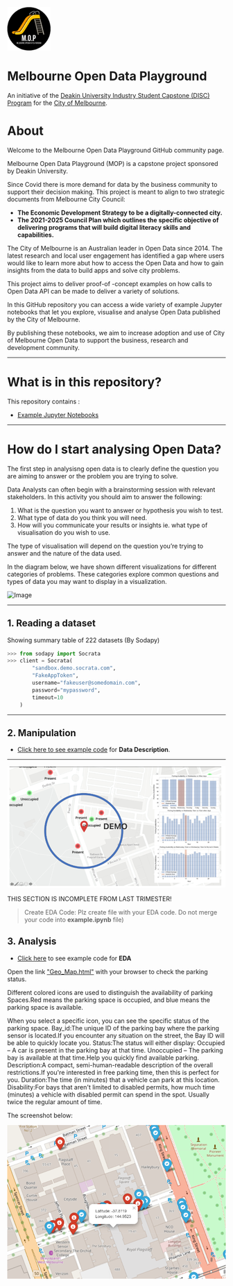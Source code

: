 <img src="/images/mop-black.png" alt="drawing" width="100"/>

**Melbourne Open Data Playground**
==================================

An initiative of the [Deakin University Industry Student Capstone (DISC) Program](https://www.discprojects.com/) for the [City of Melbourne](https://data.melbourne.vic.gov.au/).

# About

Welcome to the Melbourne Open Data Playground GitHub community page.

Melbourne Open Data Playground (MOP) is a capstone project sponsored by Deakin University.

Since Covid there is more demand for data by the business community to support their decision making. This project is meant to align to two strategic documents from Melbourne City Council:

- **The Economic Development Strategy to be a digitally-connected city.**
- **The 2021-2025 Council Plan which outlines the specific objective of delivering programs that will build digital literacy skills and capabilities.**

The City of Melbourne is an Australian leader in Open Data since 2014. The latest research and local user engagement has identified a gap where users would like to learn more abut how to access the Open Data and how to gain insights from the data to build apps and solve city problems.

This project aims to deliver proof-of -concept examples on how calls to Open Data API can be made to deliver a variety of solutions.

In this GitHub repository you can access a wide variety of example Jupyter notebooks that let you explore, visualise and analyse Open Data published by the City of Melbourne.

By publishing these notebooks, we aim to increase adoption and use of City of Melbourne Open Data to support the business, research and development community. 

---


What is in this repository?
=====

This repository contains :
- [Example Jupyter Notebooks](example_notebooks/)


---

How do I start analysing Open Data?
=======================

The first step in analysisng open data is to clearly define the question you are aiming to answer or the problem you are trying to solve.

Data Analysts can often begin with a brainstorming session with relevant stakeholders.
In this activity you should aim to answer the following:

1. What is the question you want to answer or hypothesis you wish to test.
2. What type of data do you think you will need.
3. How will you communicate your results or insights ie. what type of visualisation do you wish to use.
   
The type of visualisation will depend on the question you’re trying to answer and the nature of the data used.

In the diagram below, we have shown different visualizations for different categories of problems.
These categories explore common questions and types of data you may want to display in a visualization.

![Image](https://content.codecademy.com/programs/dataviz-python/unit-3/pickachart.svg?sanitize=true)



---




## 1. Reading a dataset



Showing summary table of 222 datasets (By Sodapy)




```python
>>> from sodapy import Socrata
>>> client = Socrata(
        "sandbox.demo.socrata.com",
        "FakeAppToken",
        username="fakeuser@somedomain.com",
        password="mypassword",
        timeout=10
    )
```




---
## 2. Manipulation

* [Click here to see example code](/example_notebooks/tutorials/001-UsingSodapyandBuildingETL.ipynb) for **Data Description**.


---

![image](/images/demo.png)

THIS SECTION IS INCOMPLETE FROM LAST TRIMESTER!
>Create EDA Code:
Plz create file with your EDA code.
Do not merge your code into **example.ipynb** file)



## 3. Analysis  

* [Click here](/example_notebooks/tutorials/001-UsingSodapyandBuildingETL.ipynb) to see example code for **EDA**

Open the link ["Geo_Map.html"](/images/Geo_Map.html) with your browser to check the parking status. 

Different colored icons are used to distinguish the availability of parking Spaces.Red means the parking space is occupied, and blue means the parking space is available. 

When you select a specific icon, you can see the specific status of the parking space.
Bay_id:The unique ID of the parking bay where the parking sensor is located.If you encounter any situation on the street, the Bay ID will be able to quickly locate you.
Status:The status will either display: Occupied – A car is present in the parking bay at that time. Unoccupied – The parking bay is available at that time.Help you quickly find available parking.
Description:A compact, semi-human-readable description of the overall restrictions.If you're interested in free parking time, then this is perfect for you.
Duration:The time (in minutes) that a vehicle can park at this location.
Disability:For bays that aren't limited to disabled permits, how much time (minutes) a vehicle with disabled permit can spend in the spot. Usually twice the regular amount of time.

The screenshot below:

![image](/images/geo.PNG)


